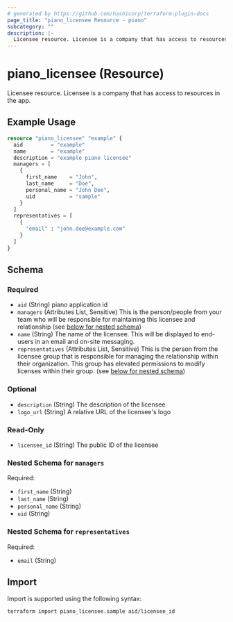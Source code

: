 ```yaml
---
# generated by https://github.com/hashicorp/terraform-plugin-docs
page_title: "piano_licensee Resource - piano"
subcategory: ""
description: |-
  Licensee resource. Licensee is a company that has access to resources in the app.
---
```


# piano_licensee (Resource)

Licensee resource. Licensee is a company that has access to resources in the app.

## Example Usage

```terraform
resource "piano_licensee" "example" {
  aid         = "example"
  name        = "example"
  description = "example piano licensee"
  managers = [
    {
      first_name    = "John",
      last_name     = "Doe",
      personal_name = "John Doe",
      uid           = "sample"
    }
  ]
  representatives = [
    {
      "email" : "john.doe@example.com"
    }
  ]
}
```

<!-- schema generated by tfplugindocs -->
## Schema

### Required

- `aid` (String) piano application id
- `managers` (Attributes List, Sensitive) This is the person/people from your team who will be responsible for maintaining this licensee and relationship (see [below for nested schema](#nestedatt--managers))
- `name` (String) The name of the licensee. This will be displayed to end-users in an email and on-site messaging.
- `representatives` (Attributes List, Sensitive) This is the person from the licensee group that is responsible for managing the relationship within their organization. This group has elevated permissions to modify licenses within their group. (see [below for nested schema](#nestedatt--representatives))

### Optional

- `description` (String) The description of the licensee
- `logo_url` (String) A relative URL of the licensee's logo

### Read-Only

- `licensee_id` (String) The public ID of the licensee

<a id="nestedatt--managers"></a>
### Nested Schema for `managers`

Required:

- `first_name` (String)
- `last_name` (String)
- `personal_name` (String)
- `uid` (String)


<a id="nestedatt--representatives"></a>
### Nested Schema for `representatives`

Required:

- `email` (String)

## Import

Import is supported using the following syntax:

```shell
terraform import piano_licensee.sample aid/licensee_id
```
